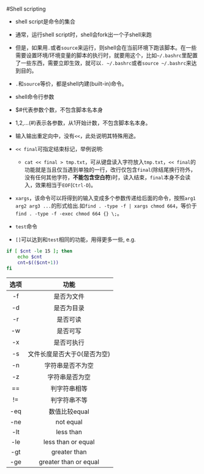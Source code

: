 #Shell scripting

- shell script是命令的集合

- 通常，运行shell script时，shell会fork出一个子shell来跑

- 但是，如果用`.`或者`source`来运行，则shell会在当前环境下跑该脚本。在一些需要设置环境/环境变量的脚本的执行时，就要用这个，比如`~/.bashrc`里配置了一些东西，需要立即生效，就可以`. ~/.bashrc`或者`source ~/.bashrc`来达到目的。
 - `.`和`source`等价，都是shell内建(built-in)命令。

- shell命令行参数
 - $#代表参数个数，不包含脚本名本身
 - $1,$2,...$($#)表示各参数，从1开始计数，不包含脚本名本身。

- 输入输出重定向中，没有`<<`，此处说明其特殊用途。
 - `<< final`可指定结束标记，举例说明:
 	- `cat << final > tmp.txt`，可从键盘读入字符放入`tmp.txt`，`<< final`的功能就是当且仅当遇到单独的一行，改行仅包含`final`(除结尾换行符外，没有任何其他字符，**不能包含空白符**)时，读入结束，`final`本身不会读入，效果相当于`EOF`(`Ctrl-D`)。
 - `xargs`，该命令可以将得到的输入变成多个参数传递给后面的命令，按照`arg1 arg2 arg3 ...`的形式给出.如`find . -type -f | xargs chmod 664`，等价于`find . -type -f -exec chmod 664 {} \;`。

- `test`命令
 - `[]`可以达到和`test`相同的功能，用得更多一些, e.g.
 ```bash
 if [ $cnt -le 15 ]; then
	 echo $cnt
	 cnt=$(($cnt+1))
 fi
 ```

 | 选项 | 功能 |
 |:----:|:--------------------:|
 | -f | 是否为文件 |
 | -d | 是否为目录 |
 | -r | 是否可读 |
 | -w | 是否可写 |
 | -x | 是否可执行 |
 | -s | 文件长度是否大于0(是否为空) |
 | -n | 字符串是否不为空 |
 | -z | 字符串是否为空 |
 | == | 判字符串相等 |
 | != | 判字符串不等 |
 | -eq | 数值比较equal |
 | -ne | not equal |
 | -lt | less than |
 | -le | less than or equal |
 | -gt | greater than |
 | -ge | greater than or equal |
